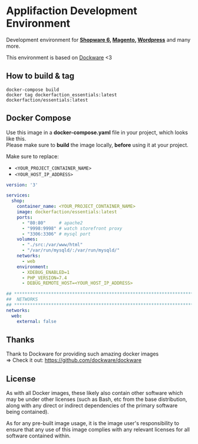 # Applifaction Development Environment
Development environment for **[Shopware 6](https://www.shopware.com/), [Magento](https://magento.com/), [Wordpress](https://wordpress.com/)** and many more. 

This environment is based on [Dockware](https://github.com/dockware/dockware) <3

## How to build & tag
```
docker-compose build
docker tag dockerfaction_essentials:latest dockerfaction/essentials:latest
```

## Docker Compose
Use this image in a **docker-compose.yaml** file in your project, which looks like this.  
Please make sure to **build** the image locally, **before** using it at your project.

Make sure to replace: 
- `<YOUR_PROJECT_CONTAINER_NAME>`
- `<YOUR_HOST_IP_ADDRESS>`

```docker-compose.yaml
version: '3'

services:
  shop:
    container_name: <YOUR_PROJECT_CONTAINER_NAME>
    image: dockerfaction/essentials:latest
    ports:
      - "80:80"     # apache2
      - "9998:9998" # watch storefront proxy
      - "3306:3306" # mysql port
    volumes:
      - "./src:/var/www/html"
      - "/var/run/mysqld/:/var/run/mysqld/"
    networks:
      - web
    environment:
      - XDEBUG_ENABLED=1
      - PHP_VERSION=7.4
      - DEBUG_REMOTE_HOST=<YOUR_HOST_IP_ADDRESS>

## ***********************************************************************
##  NETWORKS
## ***********************************************************************
networks:
  web:
    external: false
```

## Thanks
Thank to Dockware for providing such amazing docker images  
=> Check it out: https://github.com/dockware/dockware

## License
As with all Docker images, these likely also contain other software which may be under other licenses (such as Bash, etc from the base distribution, along with any direct or indirect dependencies of the primary software being contained).

As for any pre-built image usage, it is the image user's responsibility to ensure that any use of this image complies with any relevant licenses for all software contained within.